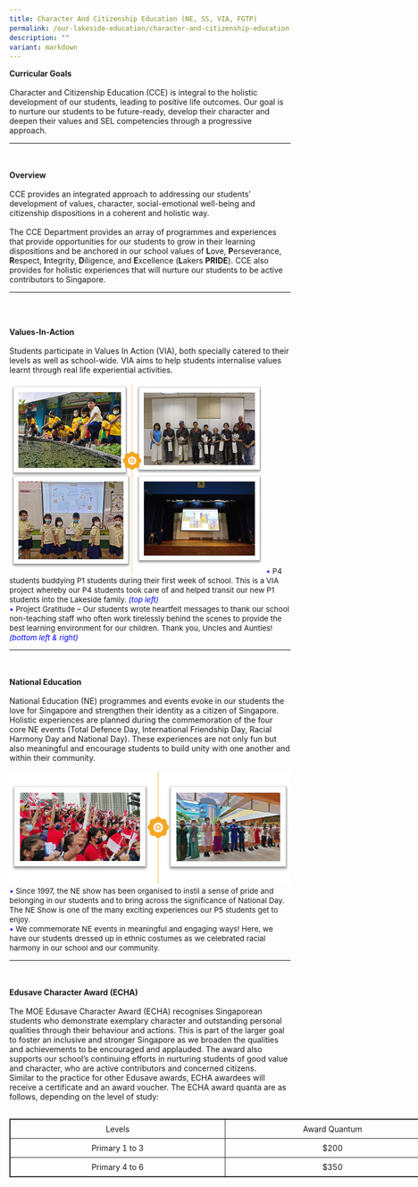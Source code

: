 ```yaml
---
title: Character And Citizenship Education (NE, SS, VIA, FGTP)
permalink: /our-lakeside-education/character-and-citizenship-education-ne-ss-via-fgtp/
description: ""
variant: markdown
---
```

<b>Curricular Goals</b>
<br><br>
Character and Citizenship Education (CCE)  is  integral  to  the  holistic  development  of  our students,  leading  to  positive  life  outcomes. Our goal is to nurture our students to be future-ready, develop their character and deepen their values and SEL competencies through a progressive approach.
<hr><br><br>
<b>Overview</b>
<br><br>
CCE provides an integrated approach to addressing our students’ development of values, character, social-emotional well-being and citizenship dispositions in a coherent and holistic way.
<br><br>
The CCE Department provides an array of programmes and experiences that provide opportunities for our students to grow in their learning dispositions and be anchored in our school values of <b>L</b>ove, <b>P</b>erseverance, <b>R</b>espect, <b>I</b>ntegrity, <b>D</b>iligence, and <b>E</b>xcellence (<b>L</b>akers <b>PRIDE</b>). CCE also provides for holistic experiences that will nurture our students to be active contributors to Singapore.
<hr><br><br>

<b>Values-In-Action</b>
<br><br>
Students participate in Values In Action (VIA), both specially catered to their levels as well as school-wide. VIA aims to help students internalise values learnt through real life experiential activities.
<br><br>
<img src="/images/Department/05CCE/CCE22024.png">
<span style="font-size:10pt;">
<span style="color:blue;">•</span> P4 students buddying P1 students during their first week of school. This is a VIA project whereby our P4 students took care of and helped transit our new P1 students into the Lakeside family.  <span style="color:blue;"><i>(top left)</i></span><br><span style="color:blue;">•</span> Project Gratitude – Our students  wrote heartfelt messages to thank our school non-teaching staff who often work tirelessly behind the scenes to provide the best learning environment for our children. Thank you, Uncles and Aunties!  <span style="color:blue;"><i>(bottom left &amp; right)</i></span></span>
<hr><br><br>
<b>National Education</b>
<br><br>
National Education (NE) programmes and events evoke in our students the love for Singapore and strengthen their identity as a citizen of Singapore. Holistic experiences are planned during the commemoration of the four core NE events (Total Defence Day, International Friendship Day, Racial Harmony Day and National Day). These experiences are not only fun but also meaningful and encourage students to build unity with one another and within their community.
<br><br>
<img src="/images/Department/05CCE/CCE3.png">
<span style="font-size:10pt;">
<span style="color:blue;">•</span> Since 1997, the NE show has been organised to instil a sense of pride and belonging in our students and to bring across the significance of National Day. The NE Show is one of the many exciting experiences our P5 students get to enjoy. <br><span style="color:blue;">•</span> We commemorate NE events in meaningful and engaging ways! Here, we have our students dressed up in ethnic costumes as we celebrated racial harmony in our school and our community.</span>
<hr><br><br>
<b>Edusave Character Award (ECHA)</b>
<br><br>
The MOE Edusave Character Award (ECHA) recognises Singaporean students who demonstrate exemplary character and outstanding personal qualities through their behaviour and actions.  This is part of the larger goal to foster an inclusive and stronger Singapore as we broaden the qualities and achievements to be encouraged and applauded. The award also supports our school’s continuing efforts in nurturing students of good value and character, who are active contributors and concerned citizens.
<br>
Similar to the practice for other Edusave awards, ECHA awardees will receive a certificate and an award voucher.  The ECHA award quanta are as follows, depending on the level of study:
<br><br>
<table style="border: 1px solid rgb(42, 42, 42); width: 773px;"><tbody><tr>
<td width="386" style="padding: 8px; text-align: center; vertical-align: middle; border: 1px solid rgb(42, 42, 42);">Levels</td>
<td width="386" style="padding: 8px; text-align: center; vertical-align: middle; border: 1px solid rgb(42, 42, 42);">Award Quantum</td>
</tr>
<tr>
<td width="386" style="padding: 8px; text-align: center; vertical-align: middle; border: 1px solid rgb(42, 42, 42);">Primary 1 to 3</td>
<td width="386" style="padding: 8px; text-align: center; vertical-align: middle; border: 1px solid rgb(42, 42, 42);">$200</td>
</tr>
<tr>
<td width="386" style="padding: 8px; text-align: center; vertical-align: middle; border: 1px solid rgb(42, 42, 42);">Primary 4 to 6</td>
<td width="386" style="padding: 8px; text-align: center; vertical-align: middle; border: 1px solid rgb(42, 42, 42);">$350</td>
</tr>
</tbody></table>